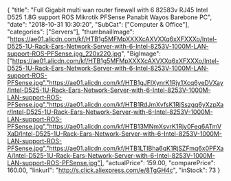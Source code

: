 {
	"title": "Full Gigabit multi wan router firewall with 6 82583v RJ45 Intel D525 1.8G support ROS Mikrotik PFSense Panabit Wayos Barebone PC",
	"date": "2018-10-31 10:30:20",
	"SubCat": ["Computer & Office"],
	"categories": ["Servers"],
	"thumbnailImage": "https://ae01.alicdn.com/kf/HTB1g5MFMpXXXXcAXVXXq6xXFXXXo/Intel-D525-1U-Rack-Ears-Network-Server-with-6-Intel-8253V-1000M-LAN-support-ROS-PFSense.jpg_220x220.jpg",
	"BigImage": ["https://ae01.alicdn.com/kf/HTB1g5MFMpXXXXcAXVXXq6xXFXXXo/Intel-D525-1U-Rack-Ears-Network-Server-with-6-Intel-8253V-1000M-LAN-support-ROS-PFSense.jpg","https://ae01.alicdn.com/kf/HTB1gJFlXynrK1Rjy1Xcq6yeDVXay/Intel-D525-1U-Rack-Ears-Network-Server-with-6-Intel-8253V-1000M-LAN-support-ROS-PFSense.jpg","https://ae01.alicdn.com/kf/HTB1RdJmXvfsK1RjSszgq6yXzpXar/Intel-D525-1U-Rack-Ears-Network-Server-with-6-Intel-8253V-1000M-LAN-support-ROS-PFSense.jpg","https://ae01.alicdn.com/kf/HTB13MNmXsvrK1Rjy0Feq6ATmVXaD/Intel-D525-1U-Rack-Ears-Network-Server-with-6-Intel-8253V-1000M-LAN-support-ROS-PFSense.jpg","https://ae01.alicdn.com/kf/HTB1LTIBha6qK1RjSZFmq6x0PFXaA/Intel-D525-1U-Rack-Ears-Network-Server-with-6-Intel-8253V-1000M-LAN-support-ROS-PFSense.jpg"],
	"actualPrice": 159.00,
	"comparePrice": 160.00,
	"linkurl": "http://s.click.aliexpress.com/e/8TgGH4c",
	"inStock": 73
}
